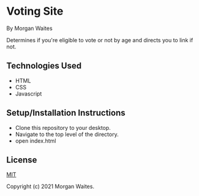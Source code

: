 # Voting Site

By Morgan Waites

Determines if you're eligible to vote or not by age and directs you to link if not.

## Technologies Used
* HTML
* CSS
* Javascript

## Setup/Installation Instructions
* Clone this repository to your desktop.
* Navigate to the top level of the directory.
* open index.html

## License
[MIT](https://opensource.org/licenses/MIT)

Copyright (c) 2021 Morgan Waites.
